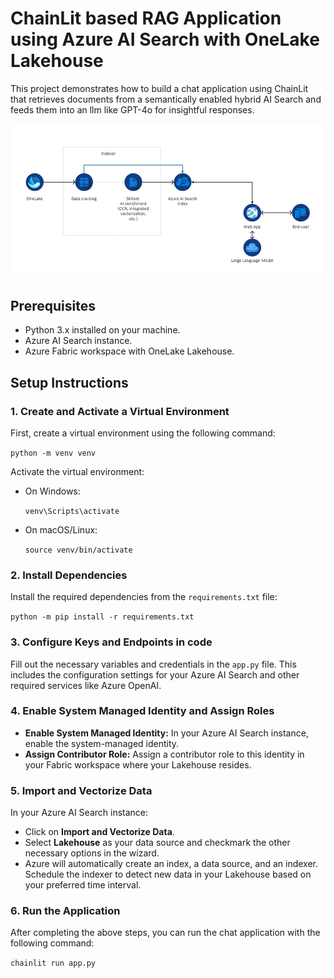 ChainLit based RAG Application using Azure AI Search with OneLake Lakehouse
=====================================================

This project demonstrates how to build a chat application using ChainLit that retrieves documents from a semantically enabled hybrid AI Search and feeds them into an llm like GPT-4o for insightful responses.

![Architecture](architecture.png)

Prerequisites
-------------

-   Python 3.x installed on your machine.
-   Azure AI Search instance.
-   Azure Fabric workspace with OneLake Lakehouse.

Setup Instructions
------------------

### 1\. Create and Activate a Virtual Environment

First, create a virtual environment using the following command:

`python -m venv venv`

Activate the virtual environment:

-   On Windows:

    `venv\Scripts\activate`

-   On macOS/Linux:

    `source venv/bin/activate`

### 2\. Install Dependencies

Install the required dependencies from the `requirements.txt` file:

`python -m pip install -r requirements.txt`

### 3\. Configure Keys and Endpoints in code

Fill out the necessary variables and credentials in the `app.py` file. This includes the configuration settings for your Azure AI Search and other required services like Azure OpenAI.

### 4\. Enable System Managed Identity and Assign Roles

-   **Enable System Managed Identity:** In your Azure AI Search instance, enable the system-managed identity.
-   **Assign Contributor Role:** Assign a contributor role to this identity in your Fabric workspace where your Lakehouse resides.

### 5\. Import and Vectorize Data

In your Azure AI Search instance:

-   Click on **Import and Vectorize Data**.
-   Select **Lakehouse** as your data source and checkmark the other necessary options in the wizard.
-   Azure will automatically create an index, a data source, and an indexer. Schedule the indexer to detect new data in your Lakehouse based on your preferred time interval.

### 6\. Run the Application

After completing the above steps, you can run the chat application with the following command:

`chainlit run app.py`